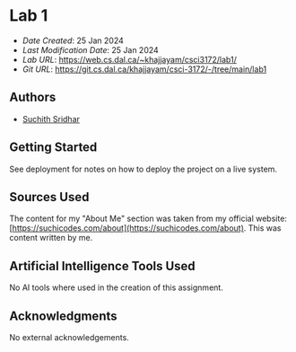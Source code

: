 # Lab 1

* *Date Created*: 25 Jan 2024
* *Last Modification Date*: 25 Jan 2024
* *Lab URL*: https://web.cs.dal.ca/~khajjayam/csci3172/lab1/
* *Git URL*: https://git.cs.dal.ca/khajjayam/csci-3172/-/tree/main/lab1

## Authors

* [Suchith Sridhar](suchith.sridhar@dal.ca)

## Getting Started

See deployment for notes on how to deploy the project on a live system.

## Sources Used

The content for my "About Me" section was taken from my official website:
[https://suchicodes.com/about](https://suchicodes.com/about). This was content
written by me.

## Artificial Intelligence Tools Used

No AI tools where used in the creation of this assignment.

## Acknowledgments

No external acknowledgements.
